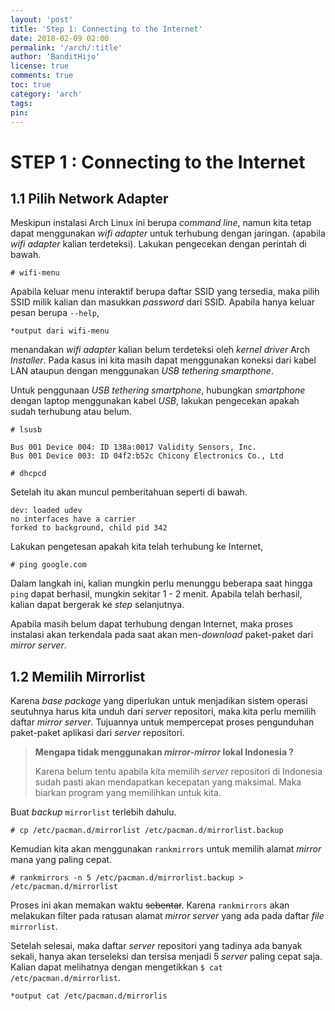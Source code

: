 ```yaml
---
layout: 'post'
title: 'Step 1: Connecting to the Internet'
date: 2018-02-09 02:00
permalink: '/arch/:title'
author: 'BanditHijo'
license: true
comments: true
toc: true
category: 'arch'
tags:
pin:
---
```



# STEP 1 : Connecting to the Internet

## 1.1 Pilih Network Adapter

Meskipun instalasi Arch Linux ini berupa _command line_, namun kita tetap dapat menggunakan _wifi adapter_ untuk terhubung dengan jaringan. \(apabila _wifi adapter_ kalian terdeteksi\). Lakukan pengecekan dengan perintah di bawah.

```
# wifi-menu
```

Apabila keluar menu interaktif berupa daftar SSID yang tersedia, maka pilih SSID milik kalian dan masukkan _password_ dari SSID. Apabila hanya keluar pesan berupa `--help`,
```
*output dari wifi-menu
```
menandakan _wifi adapter_ kalian belum terdeteksi oleh _kernel driver_ Arch _Installer_. Pada kasus ini kita masih dapat menggunakan koneksi dari kabel LAN ataupun dengan menggunakan _USB tethering smarpthone_.

Untuk penggunaan _USB tethering smartphone_, hubungkan _smartphone_ dengan laptop menggunakan kabel _USB_, lakukan pengecekan apakah sudah terhubung atau belum.

```
# lsusb
```

```
Bus 001 Device 004: ID 138a:0017 Validity Sensors, Inc.
Bus 001 Device 003: ID 04f2:b52c Chicony Electronics Co., Ltd
```

```
# dhcpcd
```

Setelah itu akan muncul pemberitahuan seperti di bawah.

```
dev: loaded udev
no interfaces have a carrier
forked to background, child pid 342
```

Lakukan pengetesan apakah kita telah terhubung ke Internet,

```
# ping google.com
```

Dalam langkah ini, kalian mungkin perlu menunggu beberapa saat hingga `ping` dapat berhasil, mungkin sekitar 1 - 2 menit.
Apabila telah berhasil, kalian dapat bergerak ke _step_ selanjutnya.

Apabila masih belum dapat terhubung dengan Internet, maka proses instalasi akan terkendala pada saat akan men-_download_ paket-paket dari _mirror server_.

## 1.2 Memilih Mirrorlist

Karena _base package_ yang diperlukan untuk menjadikan sistem operasi seutuhnya harus kita unduh dari _server_ repositori, maka kita perlu memilih daftar _mirror server_. Tujuannya untuk mempercepat proses pengunduhan paket-paket aplikasi dari _server_ repositori.

> **Mengapa tidak menggunakan _mirror-mirror_ lokal Indonesia ?**
>
> Karena belum tentu apabila kita memilih _server_ repositori di Indonesia sudah pasti akan mendapatkan kecepatan yang maksimal. Maka biarkan program yang memilihkan untuk kita.

Buat _backup_ `mirrorlist` terlebih dahulu.

```
# cp /etc/pacman.d/mirrorlist /etc/pacman.d/mirrorlist.backup
```

Kemudian kita akan menggunakan `rankmirrors` untuk memilih alamat _mirror_ mana yang paling cepat.

```
# rankmirrors -n 5 /etc/pacman.d/mirrorlist.backup > /etc/pacman.d/mirrorlist
```

Proses ini akan memakan waktu ~~sebentar~~. Karena `rankmirrors` akan melakukan filter pada ratusan alamat _mirror server_ yang ada pada daftar _file_ `mirrorlist`.

Setelah selesai, maka daftar _server_ repositori yang tadinya ada banyak sekali, hanya akan terseleksi dan tersisa menjadi 5 _server_ paling cepat saja. Kalian dapat melihatnya dengan mengetikkan `$ cat /etc/pacman.d/mirrorlist`.

```
*output cat /etc/pacman.d/mirrorlis
```

